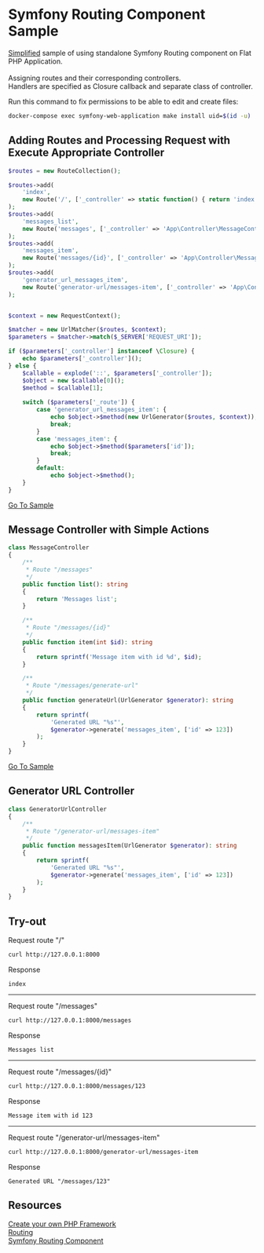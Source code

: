 # Symfony Routing Component Sample

<ins>Simplified</ins> sample of using standalone Symfony Routing component on Flat PHP Application.  
<br>
Assigning routes and their corresponding controllers.  
Handlers are specified as Closure callback and separate class of controller.

Run this command to fix permissions to be able to edit and create files:
```bash
docker-compose exec symfony-web-application make install uid=$(id -u)
```

## Adding Routes and Processing Request with Execute Appropriate Controller
```php
$routes = new RouteCollection();

$routes->add(
    'index',
    new Route('/', ['_controller' => static function() { return 'index'; }])
);
$routes->add(
    'messages_list', 
    new Route('messages', ['_controller' => 'App\Controller\MessageController::list'])
);
$routes->add(
    'messages_item',
    new Route('messages/{id}', ['_controller' => 'App\Controller\MessageController::item'])
);
$routes->add(
    'generator_url_messages_item',
    new Route('generator-url/messages-item', ['_controller' => 'App\Controller\GeneratorUrlController::messagesItem'])
);


$context = new RequestContext();

$matcher = new UrlMatcher($routes, $context);
$parameters = $matcher->match($_SERVER['REQUEST_URI']);

if ($parameters['_controller'] instanceof \Closure) {
    echo $parameters['_controller']();
} else {
    $callable = explode('::', $parameters['_controller']);
    $object = new $callable[0]();
    $method = $callable[1];
    
    switch ($parameters['_route']) {
        case 'generator_url_messages_item': {
            echo $object->$method(new UrlGenerator($routes, $context));
            break;
        }
        case 'messages_item': {
            echo $object->$method($parameters['id']);
            break;
        }
        default:
            echo $object->$method();
    }
}
```
[Go To Sample](https://github.com/grn-it/symfony-routing-component-sample/blob/main/src/index.php)

## Message Controller with Simple Actions
```php
class MessageController
{
    /**
     * Route "/messages"
     */
    public function list(): string
    {
        return 'Messages list';
    }

    /**
     * Route "/messages/{id}"
     */
    public function item(int $id): string
    {
        return sprintf('Message item with id %d', $id);
    }

    /**
     * Route "/messages/generate-url"
     */
    public function generateUrl(UrlGenerator $generator): string
    {
        return sprintf(
            'Generated URL "%s"',
            $generator->generate('messages_item', ['id' => 123])
        );
    }
}
```
[Go To Sample](https://github.com/grn-it/symfony-routing-component-sample/blob/main/src/Controller/MessageController.php)

## Generator URL Controller
```php
class GeneratorUrlController
{
    /**
     * Route "/generator-url/messages-item"
     */
    public function messagesItem(UrlGenerator $generator): string
    {
        return sprintf(
            'Generated URL "%s"',
            $generator->generate('messages_item', ['id' => 123])
        );
    }
}

```

## Try-out
Request route "/"
```bash
curl http://127.0.0.1:8000
```

Response
```
index
```
---
Request route "/messages"
```bash
curl http://127.0.0.1:8000/messages
```

Response
```
Messages list
```
---
Request route "/messages/{id}"
```bash
curl http://127.0.0.1:8000/messages/123
```

Response
```
Message item with id 123
```
---
Request route "/generator-url/messages-item"
```bash
curl http://127.0.0.1:8000/generator-url/messages-item
```

Response
```
Generated URL "/messages/123"
```

## Resources
[Create your own PHP Framework](https://symfony.com/doc/current/create_framework/index.html)  
[Routing](https://symfony.com/doc/current/routing.html)  
[Symfony Routing Component](https://github.com/symfony/routing)
